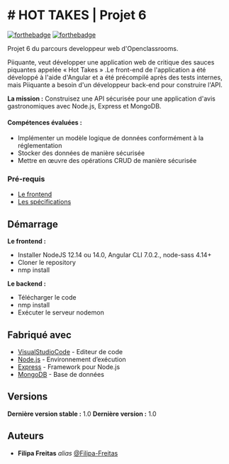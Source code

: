 # # HOT TAKES | Projet 6 

[![forthebadge](http://forthebadge.com/images/badges/built-with-love.svg)](http://forthebadge.com)  [![forthebadge](http://forthebadge.com/images/badges/powered-by-electricity.svg)](http://forthebadge.com)

Projet 6 du parcours developpeur web d'Openclassrooms.

Piiquante, veut développer une application web de critique des sauces piquantes appelée « Hot Takes » .Le front-end de l'application a été développé à l'aide d'Angular et a été précompilé après des tests internes, mais Piiquante a besoin d'un développeur back-end pour construire l'API.

**La mission :** Construisez une API sécurisée pour une application d'avis gastronomiques avec Node.js, Express et MongoDB.

#### Compétences évaluées :
- Implémenter un modèle logique de données conformément à la réglementation
- Stocker des données de manière sécurisée
- Mettre en œuvre des opérations CRUD de manière sécurisée

### Pré-requis

- [Le frontend](https://github.com/OpenClassrooms-Student-Center/Web-Developer-P6)
- [Les spécifications](https://s3.eu-west-1.amazonaws.com/course.oc-static.com/projects/DWJ_FR_P6/Requirements_DW_P6.pdf)

## Démarrage

**Le frontend :**
- Installer NodeJS 12.14 ou 14.0, Angular CLI 7.0.2., node-sass 4.14+
- Cloner le repository
- nmp install

**Le backend :**
- Télécharger le code
- nmp install
- Exécuter le serveur nodemon

## Fabriqué avec

* [VisualStudioCode](https://code.visualstudio.com/) - Editeur de code
* [Node.js](https://nodejs.org/en/) - Environnement d’exécution
* [Express](https://expressjs.com/) - Framework pour Node.js
* [MongoDB](https://www.mongodb.com/fr-fr) - Base de données
## Versions

**Dernière version stable :** 1.0
**Dernière version :** 1.0

## Auteurs

* **Filipa Freitas** _alias_ [@Filipa-Freitas](https://github.com/Filipa-Freitas)

